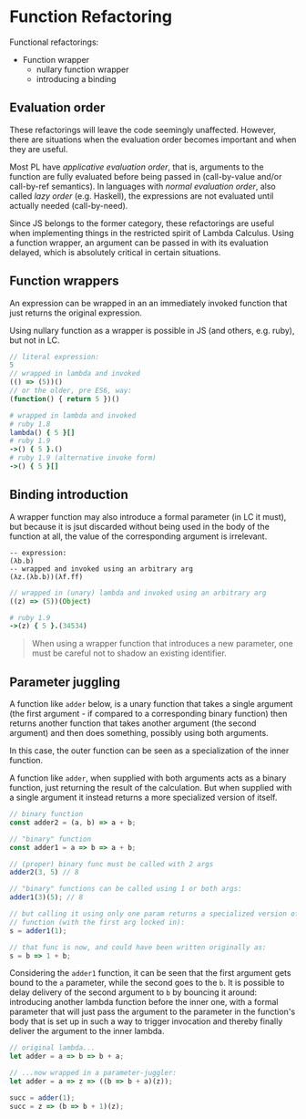 # Function Refactoring

Functional refactorings:
- Function wrapper
  - nullary function wrapper
  - introducing a binding


## Evaluation order
These refactorings will leave the code seemingly unaffected. However, there are situations when the evaluation order becomes important and when they are useful.

Most PL have *applicative evaluation order*, that is, arguments to the function are fully evaluated before being passed in (call-by-value and/or call-by-ref semantics). In languages with *normal evaluation order*, also called *lazy order* (e.g. Haskell), the expressions are not evaluated until actually needed (call-by-need).

Since JS belongs to the former category, these refactorings are useful when implementing things in the restricted spirit of Lambda Calculus. Using a function wrapper, an argument can be passed in with its evaluation delayed, which is absolutely critical in certain situations.


## Function wrappers

An expression can be wrapped in an an immediately invoked function that just returns the original expression.

Using nullary function as a wrapper is possible in JS (and others, e.g. ruby), but not in LC.

```js
// literal expression:
5
// wrapped in lambda and invoked
(() => (5))()
// or the older, pre ES6, way:
(function() { return 5 })()
```

```ruby
# wrapped in lambda and invoked
# ruby 1.8
lambda() { 5 }[]
# ruby 1.9
->() { 5 }.()
# ruby 1.9 (alternative invoke form)
->() { 5 }[]
```


## Binding introduction

A wrapper function may also introduce a formal parameter (in LC it must), but because it is jsut discarded without being used in the body of the function at all, the value of the corresponding argument is irrelevant.

```LC
-- expression:
(λb.b)
-- wrapped and invoked using an arbitrary arg
(λz.(λb.b))(λf.ff)
```

```js
// wrapped in (unary) lambda and invoked using an arbitrary arg
((z) => (5))(Object)
```

```ruby
# ruby 1.9
->(z) { 5 }.(34534)
```

> When using a wrapper function that introduces a new parameter, one must be careful not to shadow an existing identifier.


## Parameter juggling

A function like `adder` below, is a unary function that takes a single argument (the first argument - if compared to a corresponding binary function) then returns another function that takes another argument (the second argument) and then does something, possibly using both arguments.

In this case, the outer function can be seen as a specialization of the inner function.

A function like `adder`, when supplied with both arguments acts as a binary function, just returning the result of the calculation. But when supplied with a single argument it instead returns a more specialized version of itself.


```js
// binary function
const adder2 = (a, b) => a + b;

// "binary" function
const adder1 = a => b => a + b;

// (proper) binary func must be called with 2 args
adder2(3, 5) // 8

// "binary" functions can be called using 1 or both args:
adder1(3)(5); // 8

// but calling it using only one param returns a specialized version of the
// function (with the first arg locked in):
s = adder1(1);

// that func is now, and could have been written originally as:
s = b => 1 + b;
```

Considering the `adder1` function, it can be seen that the first argument gets bound to the `a` parameter, while the second goes to the `b`. It is possible to delay delivery of the second argument to `b` by bouncing it around: introducing another lambda function before the inner one, with a formal parameter that will just pass the argument to the parameter in the function's body that is set up in such a way to trigger invocation and thereby finally deliver the argument to the inner lambda.


```js
// original lambda...
let adder = a => b => b + a;

// ...now wrapped in a parameter-juggler:
let adder = a => z => ((b => b + a)(z));

succ = adder(1);
succ = z => (b => b + 1)(z);
```
